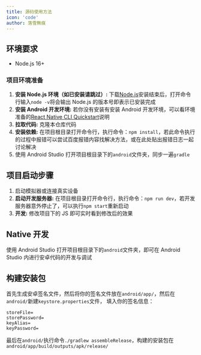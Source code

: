 ```yaml
---
title: 源码使用方法
icon: 'code'
author: 落雪無痕
---
```


## 环境要求

- Node.js 16+

### 项目环境准备

1. **安装 Node.js 环境（如已安装请跳过）:** 下载[Node.js](https://nodejs.org/en/)安装结束后，打开命令行输入`node -v`将会输出 Node.js 的版本号即表示已安装完成
1. **安装 Android 开发环境:** 若你没有安装有安装 Android 开发环境，可以看环境准备的[React Native CLI Quickstart](https://reactnative.dev/docs/environment-setup)说明
2. **拉取代码:** 克隆本仓库代码
3. **安装依赖:** 在项目根目录打开命令行，执行命令：`npm install`，若此命令执行的过程中报错可以尝试百度报错内容找解决方法，或在此处贴出报错日志一起讨论解决
4. 使用 Android Studio 打开项目根目录下的`android`文件夹，同步一遍`gradle`

## 项目启动步骤

1. 启动模拟器或连接真实设备
2. **启动开发服务器:** 在项目根目录打开命令行，执行命令：`npm run dev`，若开发服务器意外停止了，可以执行`npm start`重新启动
3. **开发:** 修改项目下的 JS 即可实时看到修改后的效果

## Native 开发

使用 Android Studio 打开项目根目录下的`android`文件夹，即可在 Android Studio 内进行安卓代码的开发与调试

## 构建安装包

首先生成安卓签名文件，然后将你的签名文件放在`android/app/`，然后在`android/`新建`keystore.properties`文件，
填入你的签名信息：

```properties
storeFile=
storePassword=
keyAlias=
keyPassword=
```

最后在`android/`执行命令`./gradlew assembleRelease`，构建的安装包在`android/app/build/outputs/apk/release/`
